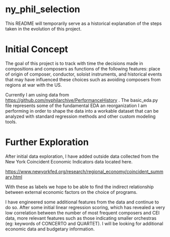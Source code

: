 # ny_phil_selection

This README will temporarily serve as a historical explanation of the steps taken in the evolution of this project.

# Initial Concept

The goal of this project is to track with time the decisions made in compositions and composers as functions of the following features: place of origin of composer, conductor, soloist instruments, and historical events that may have influenced these choices such as avoiding composers from regions at war with the US.

Currently I am using data from https://github.com/nyphilarchive/PerformanceHistory . The basic_eda.py file represents some of the fundamental EDA an reorganization I am performing in order to shape the data into a workable dataset that can be analyzed with standard regression methods and other custom modeling tools.  

# Further Exploration

After initial data exploration, I have added outside data collected from the New York Coincident Economic Indicators data located here.

https://www.newyorkfed.org/research/regional_economy/coincident_summary.html

With these as labels we hope to be able to find the indirect relationship between external economic factors on the choice of programs.

I have engineered some additional features from the data and continue to do so. After some initial linear regression scoring, which has revealed a very low correlation between the number of most frequent composers and CEI data, more relevant features such as those indicating smaller orchestras (eg: keywords of CONCERTO and QUARTET). I will be looking for additional economic data and budgetary information.
